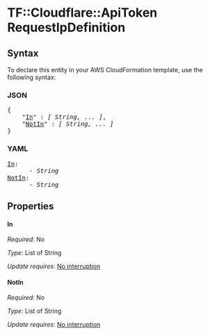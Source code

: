 # TF::Cloudflare::ApiToken RequestIpDefinition

## Syntax

To declare this entity in your AWS CloudFormation template, use the following syntax:

### JSON

<pre>
{
    "<a href="#in" title="In">In</a>" : <i>[ String, ... ]</i>,
    "<a href="#notin" title="NotIn">NotIn</a>" : <i>[ String, ... ]</i>
}
</pre>

### YAML

<pre>
<a href="#in" title="In">In</a>: <i>
      - String</i>
<a href="#notin" title="NotIn">NotIn</a>: <i>
      - String</i>
</pre>

## Properties

#### In

_Required_: No

_Type_: List of String

_Update requires_: [No interruption](https://docs.aws.amazon.com/AWSCloudFormation/latest/UserGuide/using-cfn-updating-stacks-update-behaviors.html#update-no-interrupt)

#### NotIn

_Required_: No

_Type_: List of String

_Update requires_: [No interruption](https://docs.aws.amazon.com/AWSCloudFormation/latest/UserGuide/using-cfn-updating-stacks-update-behaviors.html#update-no-interrupt)

